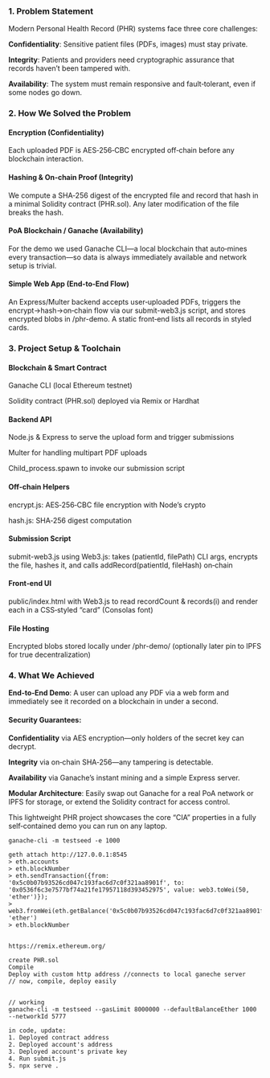 ### 1. Problem Statement
Modern Personal Health Record (PHR) systems face three core challenges:

**Confidentiality**: Sensitive patient files (PDFs, images) must stay private.

**Integrity**: Patients and providers need cryptographic assurance that records haven’t been tampered with.

**Availability**: The system must remain responsive and fault‑tolerant, even if some nodes go down.

### 2. How We Solved the Problem
#### Encryption (Confidentiality)
Each uploaded PDF is AES‑256‑CBC encrypted off‑chain before any blockchain interaction.

#### Hashing & On‑chain Proof (Integrity)
We compute a SHA‑256 digest of the encrypted file and record that hash in a minimal Solidity contract (PHR.sol). Any later modification of the file breaks the hash.

#### PoA Blockchain / Ganache (Availability)
For the demo we used Ganache CLI—a local blockchain that auto‑mines every transaction—so data is always immediately available and network setup is trivial.

#### Simple Web App (End‑to‑End Flow)
An Express/Multer backend accepts user‑uploaded PDFs, triggers the encrypt→hash→on‑chain flow via our submit-web3.js script, and stores encrypted blobs in /phr-demo. A static front‑end lists all records in styled cards.

### 3. Project Setup & Toolchain
#### Blockchain & Smart Contract

Ganache CLI (local Ethereum testnet)

Solidity contract (PHR.sol) deployed via Remix or Hardhat

#### Backend API

Node.js & Express to serve the upload form and trigger submissions

Multer for handling multipart PDF uploads

Child_process.spawn to invoke our submission script

#### Off‑chain Helpers

encrypt.js: AES‑256‑CBC file encryption with Node’s crypto

hash.js: SHA‑256 digest computation

#### Submission Script

submit-web3.js using Web3.js: takes (patientId, filePath) CLI args, encrypts the file, hashes it, and calls addRecord(patientId, fileHash) on‑chain

#### Front‑end UI

public/index.html with Web3.js to read recordCount & records(i) and render each in a CSS‑styled “card” (Consolas font)

#### File Hosting

Encrypted blobs stored locally under /phr-demo/ (optionally later pin to IPFS for true decentralization)

### 4. What We Achieved
**End‑to‑End Demo**: A user can upload any PDF via a web form and immediately see it recorded on a blockchain in under a second.

#### Security Guarantees:

**Confidentiality** via AES encryption—only holders of the secret key can decrypt.

**Integrity** via on‑chain SHA‑256—any tampering is detectable.

**Availability** via Ganache’s instant mining and a simple Express server.

**Modular Architecture**: Easily swap out Ganache for a real PoA network or IPFS for storage, or extend the Solidity contract for access control.

This lightweight PHR project showcases the core “CIA” properties in a fully self‑contained demo you can run on any laptop.


```
ganache-cli -m testseed -e 1000

geth attach http://127.0.0.1:8545
> eth.accounts
> eth.blockNumber
> eth.sendTransaction({from: '0x5c0b07b93526cd047c193fac6d7c0f321aa8901f', to: '0x0536f6c3e7577bf74a21fe17957118d393452975', value: web3.toWei(50, 'ether')});
> web3.fromWei(eth.getBalance('0x5c0b07b93526cd047c193fac6d7c0f321aa8901f'), 'ether')
> eth.blockNumber


https://remix.ethereum.org/

create PHR.sol
Compile
Deploy with custom http address //connects to local ganeche server
// now, compile, deploy easily


// working
ganache-cli -m testseed --gasLimit 8000000 --defaultBalanceEther 1000 --networkId 5777

in code, update:
1. Deployed contract address
2. Deployed account's address
3. Deployed account's private key
4. Run submit.js
5. npx serve .
```


